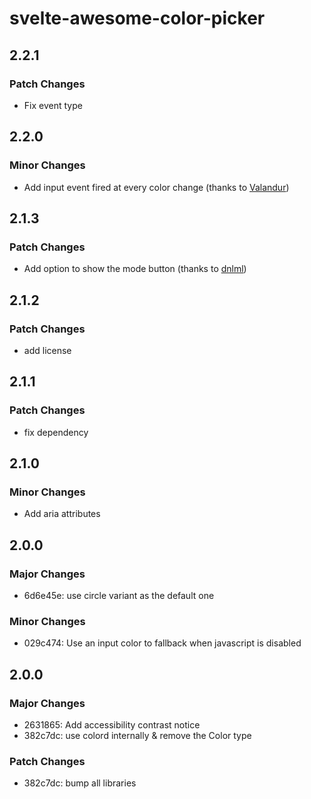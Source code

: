 # svelte-awesome-color-picker

## 2.2.1

### Patch Changes

- Fix event type

## 2.2.0

### Minor Changes

- Add input event fired at every color change (thanks to [Valandur](https://github.com/Valandur))

## 2.1.3

### Patch Changes

- Add option to show the mode button (thanks to [dnlml](https://github.com/dnlml))

## 2.1.2

### Patch Changes

- add license

## 2.1.1

### Patch Changes

- fix dependency

## 2.1.0

### Minor Changes

- Add aria attributes

## 2.0.0

### Major Changes

- 6d6e45e: use circle variant as the default one

### Minor Changes

- 029c474: Use an input color to fallback when javascript is disabled

## 2.0.0

### Major Changes

- 2631865: Add accessibility contrast notice
- 382c7dc: use colord internally & remove the Color type

### Patch Changes

- 382c7dc: bump all libraries
